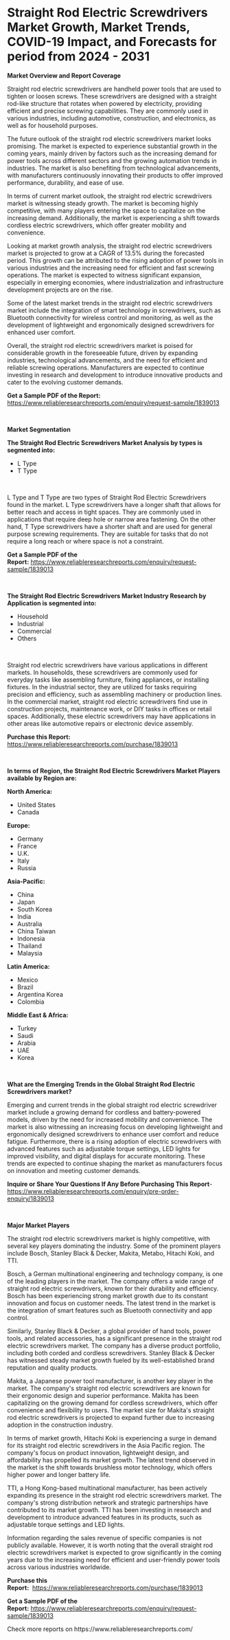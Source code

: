 <p><h1>Straight Rod Electric Screwdrivers Market Growth, Market Trends, COVID-19 Impact, and Forecasts for period from 2024 - 2031</h1></p><p><strong>Market Overview and Report Coverage</strong></p>
<p><p>Straight rod electric screwdrivers are handheld power tools that are used to tighten or loosen screws. These screwdrivers are designed with a straight rod-like structure that rotates when powered by electricity, providing efficient and precise screwing capabilities. They are commonly used in various industries, including automotive, construction, and electronics, as well as for household purposes.</p><p>The future outlook of the straight rod electric screwdrivers market looks promising. The market is expected to experience substantial growth in the coming years, mainly driven by factors such as the increasing demand for power tools across different sectors and the growing automation trends in industries. The market is also benefiting from technological advancements, with manufacturers continuously innovating their products to offer improved performance, durability, and ease of use.</p><p>In terms of current market outlook, the straight rod electric screwdrivers market is witnessing steady growth. The market is becoming highly competitive, with many players entering the space to capitalize on the increasing demand. Additionally, the market is experiencing a shift towards cordless electric screwdrivers, which offer greater mobility and convenience.</p><p>Looking at market growth analysis, the straight rod electric screwdrivers market is projected to grow at a CAGR of 13.5% during the forecasted period. This growth can be attributed to the rising adoption of power tools in various industries and the increasing need for efficient and fast screwing operations. The market is expected to witness significant expansion, especially in emerging economies, where industrialization and infrastructure development projects are on the rise.</p><p>Some of the latest market trends in the straight rod electric screwdrivers market include the integration of smart technology in screwdrivers, such as Bluetooth connectivity for wireless control and monitoring, as well as the development of lightweight and ergonomically designed screwdrivers for enhanced user comfort.</p><p>Overall, the straight rod electric screwdrivers market is poised for considerable growth in the foreseeable future, driven by expanding industries, technological advancements, and the need for efficient and reliable screwing operations. Manufacturers are expected to continue investing in research and development to introduce innovative products and cater to the evolving customer demands.</p></p>
<p><strong>Get a Sample PDF of the Report:</strong> <a href="https://www.reliableresearchreports.com/enquiry/request-sample/1839013">https://www.reliableresearchreports.com/enquiry/request-sample/1839013</a></p>
<p>&nbsp;</p>
<p><strong>Market Segmentation</strong></p>
<p><strong>The Straight Rod Electric Screwdrivers Market Analysis by types is segmented into:</strong></p>
<p><ul><li>L Type</li><li>T Type</li></ul></p>
<p>&nbsp;</p>
<p><p>L Type and T Type are two types of Straight Rod Electric Screwdrivers found in the market. L Type screwdrivers have a longer shaft that allows for better reach and access in tight spaces. They are commonly used in applications that require deep hole or narrow area fastening. On the other hand, T Type screwdrivers have a shorter shaft and are used for general purpose screwing requirements. They are suitable for tasks that do not require a long reach or where space is not a constraint.</p></p>
<p><strong>Get a Sample PDF of the Report:</strong>&nbsp;<a href="https://www.reliableresearchreports.com/enquiry/request-sample/1839013">https://www.reliableresearchreports.com/enquiry/request-sample/1839013</a></p>
<p>&nbsp;</p>
<p><strong>The Straight Rod Electric Screwdrivers Market Industry Research by Application is segmented into:</strong></p>
<p><ul><li>Household</li><li>Industrial</li><li>Commercial</li><li>Others</li></ul></p>
<p>&nbsp;</p>
<p><p>Straight rod electric screwdrivers have various applications in different markets. In households, these screwdrivers are commonly used for everyday tasks like assembling furniture, fixing appliances, or installing fixtures. In the industrial sector, they are utilized for tasks requiring precision and efficiency, such as assembling machinery or production lines. In the commercial market, straight rod electric screwdrivers find use in construction projects, maintenance work, or DIY tasks in offices or retail spaces. Additionally, these electric screwdrivers may have applications in other areas like automotive repairs or electronic device assembly.</p></p>
<p><strong>Purchase this Report:</strong>&nbsp; <a href="https://www.reliableresearchreports.com/purchase/1839013">https://www.reliableresearchreports.com/purchase/1839013</a></p>
<p>&nbsp;</p>
<p><strong>In terms of Region, the Straight Rod Electric Screwdrivers Market Players available by Region are:</strong></p>
<p>
    <p> <strong> North America: </strong>
        <ul>
            <li>United States</li>
            <li>Canada</li>
        </ul>
        </p> 
    <p> <strong> Europe: </strong>
        <ul>
            <li>Germany</li>
            <li>France</li>
            <li>U.K.</li>
            <li>Italy</li>
            <li>Russia</li>
        </ul>
        </p> 
    <p> <strong> Asia-Pacific: </strong>
        <ul>
            <li>China</li>
            <li>Japan</li>
            <li>South Korea</li>
            <li>India</li>
            <li>Australia</li>
            <li>China Taiwan</li>
            <li>Indonesia</li>
            <li>Thailand</li>
            <li>Malaysia</li>
        </ul>
        </p> 
    <p> <strong> Latin America: </strong>
        <ul>
            <li>Mexico</li>
            <li>Brazil</li>
            <li>Argentina Korea</li>
            <li>Colombia</li>
        </ul>
        </p> 
    <p> <strong> Middle East & Africa: </strong>
        <ul>
            <li>Turkey</li>
            <li>Saudi</li>
            <li>Arabia</li>
            <li>UAE</li>
            <li>Korea</li>
        </ul>
    </p>
    </p>
<p>&nbsp;</p>
<p><strong>What are the Emerging Trends in the Global Straight Rod Electric Screwdrivers market?</strong></p>
<p><p>Emerging and current trends in the global straight rod electric screwdriver market include a growing demand for cordless and battery-powered models, driven by the need for increased mobility and convenience. The market is also witnessing an increasing focus on developing lightweight and ergonomically designed screwdrivers to enhance user comfort and reduce fatigue. Furthermore, there is a rising adoption of electric screwdrivers with advanced features such as adjustable torque settings, LED lights for improved visibility, and digital displays for accurate monitoring. These trends are expected to continue shaping the market as manufacturers focus on innovation and meeting customer demands.</p></p>
<p><strong>Inquire or Share Your Questions If Any Before Purchasing This Report</strong>- <a href="https://www.reliableresearchreports.com/enquiry/pre-order-enquiry/1839013">https://www.reliableresearchreports.com/enquiry/pre-order-enquiry/1839013</a></p>
<p>&nbsp;</p>
<p><strong>Major Market Players</strong></p>
<p><p>The straight rod electric screwdrivers market is highly competitive, with several key players dominating the industry. Some of the prominent players include Bosch, Stanley Black & Decker, Makita, Metabo, Hitachi Koki, and TTI.</p><p>Bosch, a German multinational engineering and technology company, is one of the leading players in the market. The company offers a wide range of straight rod electric screwdrivers, known for their durability and efficiency. Bosch has been experiencing strong market growth due to its constant innovation and focus on customer needs. The latest trend in the market is the integration of smart features such as Bluetooth connectivity and app control.</p><p>Similarly, Stanley Black & Decker, a global provider of hand tools, power tools, and related accessories, has a significant presence in the straight rod electric screwdrivers market. The company has a diverse product portfolio, including both corded and cordless screwdrivers. Stanley Black & Decker has witnessed steady market growth fueled by its well-established brand reputation and quality products.</p><p>Makita, a Japanese power tool manufacturer, is another key player in the market. The company's straight rod electric screwdrivers are known for their ergonomic design and superior performance. Makita has been capitalizing on the growing demand for cordless screwdrivers, which offer convenience and flexibility to users. The market size for Makita's straight rod electric screwdrivers is projected to expand further due to increasing adoption in the construction industry.</p><p>In terms of market growth, Hitachi Koki is experiencing a surge in demand for its straight rod electric screwdrivers in the Asia Pacific region. The company's focus on product innovation, lightweight design, and affordability has propelled its market growth. The latest trend observed in the market is the shift towards brushless motor technology, which offers higher power and longer battery life.</p><p>TTI, a Hong Kong-based multinational manufacturer, has been actively expanding its presence in the straight rod electric screwdrivers market. The company's strong distribution network and strategic partnerships have contributed to its market growth. TTI has been investing in research and development to introduce advanced features in its products, such as adjustable torque settings and LED lights.</p><p>Information regarding the sales revenue of specific companies is not publicly available. However, it is worth noting that the overall straight rod electric screwdrivers market is expected to grow significantly in the coming years due to the increasing need for efficient and user-friendly power tools across various industries worldwide.</p></p>
<p><strong>Purchase this Report:</strong>&nbsp;&nbsp;<a href="https://www.reliableresearchreports.com/purchase/1839013">https://www.reliableresearchreports.com/purchase/1839013</a></p>
<p></p>
<p><strong>Get a Sample PDF of the Report:</strong>&nbsp;<a href="https://www.reliableresearchreports.com/enquiry/request-sample/1839013">https://www.reliableresearchreports.com/enquiry/request-sample/1839013</a></p>
<p>Check more reports on https://www.reliableresearchreports.com/</p>
